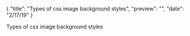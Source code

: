 {
  "title": "Types of css image background styles",
  "preview": "",
  "date": "2/17/19"
}

Types of css image background styles
